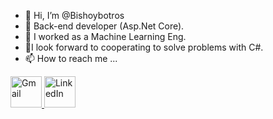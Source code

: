 - 👋 Hi, I’m @Bishoybotros
- 👀 Back-end developer (Asp.Net Core).
- 🌱 I worked as a Machine Learning Eng.
- 💞️I look forward to cooperating to solve problems with C#.
- 📫 How to reach me ...
<p align="left">
<a href="bishoybotros10@gmail.com">
<img src="https://cdn-icons-png.flaticon.com/128/732/732200.png" alt="Gmail" width="50"/>
  <a href="www.linkedin.com/in/bishoy-botros-software-developer">
  <img src="https://cdn-icons-png.flaticon.com/128/2504/2504923.png"alt="LinkedIn" width="50"/>
</a>
  </p> 
<!---
Bishoybotros/Bishoybotros is a ✨ special ✨ repository because its `README.md` (this file) appears on your GitHub profile.
You can click the Preview link to take a look at your changes.
--->
